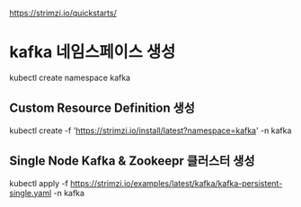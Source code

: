 https://strimzi.io/quickstarts/

# kafka 네임스페이스 생성
kubectl create namespace kafka
## Custom Resource Definition 생성
kubectl create -f 'https://strimzi.io/install/latest?namespace=kafka' -n kafka

## Single Node Kafka & Zookeepr 클러스터 생성
kubectl apply -f https://strimzi.io/examples/latest/kafka/kafka-persistent-single.yaml -n kafka 
